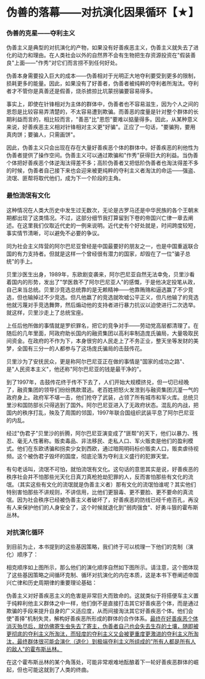 # 伪善的落幕——对抗演化因果循环【★】

### 伪善的克星——夺利主义

伪善主义是典型的对抗演化的产物，如果没有好善疾恶主义，伪善主义就失去了进化的动力和理由。在人类社会以外的自然界不会有生物把生存资源投资在"假装善良"上面——"作秀"对它们而言捞不到任何好处。

伪善本身需要投入巨大的成本——伪善相对于光明正大地夺利要受到更多的限制，损耗更多的能量。因此，如果没有了好善者，伪善者被纯粹的夺利者所淘汰。夺利者才不管你是真善还是假善，烧杀掳掠比坑蒙拐骗要容易得多。

事实上，即使在针锋相对为主体的群体中，伪善者也不容易滋生，因为个人之间的恩怨是比较容易弄清楚的，不太容易遭到欺骗。而善恶的度量是针对整个群体的长期利益而言的，相比较而言，"善恶"比"恩怨"要难以掂量得多。因此，从某种意义来说，好善疾恶主义相对针锋相对主义更"好骗"。正应了一句话，"要骗狗，要用真肉饼；要骗人，只需画饼"。

因此，伪善主义只会出现在存在大量好善疾恶个体的群体中。好善疾恶的利他性为伪善者提供了操作空间。伪善主义可以通过欺骗和"作秀"获得巨大的利益。当伪善个体把好善疾恶个体逆淘汰得差不多；高阶伪善者又把低阶伪善者也淘汰得差不多的时候，伪善者自己接下来也会迎来被更纯粹的夺利主义者淘汰的命运——强盗、流氓、匪帮将取代他们，成为下一个阶段的主角。

### 最怕流氓有文化

这种情况在人类大历史中发生过无数次，无论是古罗马还是中华民族的各个王朝末期都出现了这类情况。不过，这部分细节我打算留到下卷的帝国兴亡律一章去阐述。在这里我们仅取近代史的一例来说明。近代史有个好处就是，时间跨度较短，事实情节清晰，可以避免不必要的争议。

同为社会主义阵营的阿尔巴尼亚曾经是中国最要好的朋友之一，也是中国重返联合国的有力支持者。但就是这样一个曾经很有潜力的国家，却毁在了一位"骗子总统"的手上。

贝里沙医生出身，1989年，东欧剧变袭来，阿尔巴尼亚自然无法幸免，贝里沙看着国内的形势，发出了"学医救不了阿尔巴尼亚人"的感慨，于是他决定投笔从政，自己来当总统。贝里沙竞选总统靠的是无赖精神——他靠贿赂和逼选赢了不少竞选，但也输掉过不少竞选。但凡他嬴了的竞选就吹嘘公平正义，但凡他输了的竞选他就污蔑对手竞选舞弊，然后煽动他的支持者进行暴力抗议以迫使进行二次选举。就这样，贝里沙走上了总统宝座。

<p align="center"></p>

上任后他所做的事情就是罗织罪名，把它的竞争对手——劳动党高层都清理了。在随后的几年里面，阿政府助长国内的融资集团以高利率制造庞氏骗局，大量吸取民间资金。在政府的不作为下，本身很穷的人民走上了不务正业，整天坐等发财的美梦，全国有三分一的人都参与了这场庞氏骗局的击鼓传花。

贝里沙为了安抚民众，更是称阿尔巴尼亚正在做的事情是"国家的成功之路"、是"人民资本主义"，他还称"阿尔巴尼亚的钱是最干净的"。

到了1997年，击鼓传花终于传不下去了，人们开始大规模挤兑，但一切已经晚了，融资集团的领导们纷纷携款潜逃。老百姓把怒火发泄到与融资集团沆瀣一气的政府身上。政府军不堪一击，他们抢夺了武装，占领了所有城市和军火库。总统贝里沙和国防部长只得逃到了国外。阿尔巴尼亚进入了无政府状态。混乱的内战，把国内的秩序打乱，殃及了周围的邻国，1997年联合国组织武装平息了阿尔巴尼亚的内乱。

经过"伪君子"贝里沙的折腾，阿尔巴尼亚演变成了"匪帮"的天下，他们以暴力、残忍、毫无人性著称。贩卖毒品、非法移民、走私人口、军火贩卖是他们的盈利模式。他们在东欧诱骗和拐卖少女到西欧，通过暗网明码标价贩卖人口，贩卖虐待视频。这个被伪君子毁坏的国度，彻底沦落为夺利主义盛行的犯罪天堂。

有句老话叫，流氓不可怕，就怕流氓有文化。这句话的意思其实是说，好善疾恶的秩序社会并不怕那些光天化日真刀真枪抢劫犯罪的人，反而害怕那些有文化的流氓。（其实这些有文化的流氓就是伪善主义者）那有文化的流氓怕谁呢？其实他们特别害怕那些不讲规则，不讲信用，比他们更狠毒、更不要脸、更不要命的真流氓。因为社会秩序已经被伪善主义者破坏了，好善疾恶的防线已经千疮百孔，再没有人来保护他们的人身安全了，这个时候就退化到"弱肉强食"、好勇斗狠的霍布斯丛林。

### 对抗演化循环

到目前为止，本书提到的这些基因策略，我们终于可以梳理一下他们的克制（演化）顺序了：

相克顺序如上图所示，那么他们的演化顺序自然如下图所示。请注意，这个图体现了这些基因策略之间循环克制、循环对抗演化的内在本质，这是本书下卷阐述帝国兴亡律和历史周期律的重要理论基础：

伪善主义对好善疾恶主义的危害是非常巨大而致命的。这就类似于将搭便车主义置于纯粹利他主义群体之中一样，他们倒不是直接打击其它好善疾恶个体，而是通过欺骗的手段来提升自身的广义适应度，从而间接淘汰其它好善疾恶个体。他们会使"善择"机制失灵，解构好善疾恶所形成的群体的合作体系。[最终在好善疾恶个体消灭殆尽后，就仿佛寄生虫失去了寄主，伪善者自己也会失去生存的土壤，随即被更彻底的夺利主义所淘汰，而轻度的夺利主义又会被更重度更激进的夺利主义所淘汰，最终群体很可能会演化（退化）到极端夺利主义所组成的"所有人都是所有人的敌人"的霍布斯丛林。]()

<p align="center"></p>

在这个霍布斯丛林的某个角落处，可能非常艰难地酝酿着下一轮好善疾恶群体的崛起，但也可能这就到了人类的终曲。

